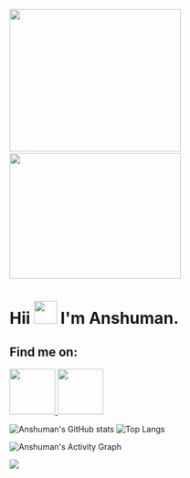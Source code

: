 <img src="https://user-images.githubusercontent.com/72120258/138560654-cc31a210-428e-41c9-ad13-ae1b115b6582.gif" height="250px" width="300px"/>&nbsp;&nbsp;&nbsp;&nbsp;
<img src="https://user-images.githubusercontent.com/72120258/137971966-9cc26362-c7f2-4086-8a96-47ae8e68ccf0.gif" height="220px" width="300px">
  
<h1>Hii <img src="https://media.giphy.com/media/hvRJCLFzcasrR4ia7z/giphy.gif" height="40px" width="40px"> I'm Anshuman.
  
## Find me on:
  
  <p align="left">
  <a href="https://www.linkedin.com/in/sinhaanshuman27/">
  <img src="https://img.icons8.com/doodle/344/linkedin--v2.png" width="80px">
  </a>
  <a href="https://www.hackerrank.com/sinhaanshuman27?hr_r=1">
  <img src="https://img.icons8.com/external-tal-revivo-green-tal-revivo/344/external-hackerrank-is-a-technology-company-that-focuses-on-competitive-programming-logo-green-tal-revivo.png"  width="80px">
  </a> 
</div>

![Anshuman's GitHub stats](https://github-readme-stats.vercel.app/api?username=sinhaanshuman27&count_private=true&show_icons=true&theme=dracula)      ![Top Langs](https://github-readme-stats.vercel.app/api/top-langs/?username=sinhaanshuman27&langs_count=20&layout=compact&theme=radical)  
   
![Anshuman's Activity Graph](https://activity-graph.herokuapp.com/graph?username=sinhaanshuman27&theme=react-dark&hide_border=true&area=true)
  

![](https://komarev.com/ghpvc/?username=sinhaanshuman27&style=plastic)

